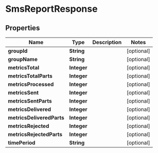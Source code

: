 # SmsReportResponse

## Properties
Name | Type | Description | Notes
------------ | ------------- | ------------- | -------------
**groupId** | **String** |  |  [optional]
**groupName** | **String** |  |  [optional]
**metricsTotal** | **Integer** |  |  [optional]
**metricsTotalParts** | **Integer** |  |  [optional]
**metricsProcessed** | **Integer** |  |  [optional]
**metricsSent** | **Integer** |  |  [optional]
**metricsSentParts** | **Integer** |  |  [optional]
**metricsDelivered** | **Integer** |  |  [optional]
**metricsDeliveredParts** | **Integer** |  |  [optional]
**metricsRejected** | **Integer** |  |  [optional]
**metricsRejectedParts** | **Integer** |  |  [optional]
**timePeriod** | **String** |  |  [optional]
